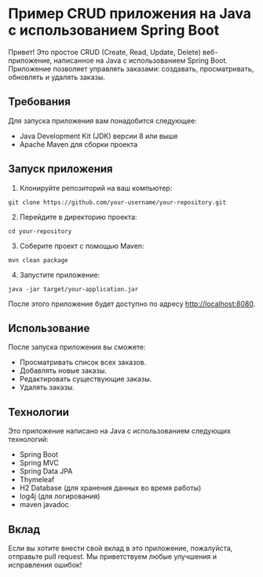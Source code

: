 
# Пример CRUD приложения на Java с использованием Spring Boot

Привет! Это простое CRUD (Create, Read, Update, Delete) веб-приложение, написанное на Java с использованием Spring Boot. Приложение позволяет управлять заказами: создавать, просматривать, обновлять и удалять заказы.

## Требования

Для запуска приложения вам понадобится следующее:

- Java Development Kit (JDK) версии 8 или выше
- Apache Maven для сборки проекта

## Запуск приложения

1. Клонируйте репозиторий на ваш компьютер:

```
git clone https://github.com/your-username/your-repository.git
```

2. Перейдите в директорию проекта:

```
cd your-repository
```

3. Соберите проект с помощью Maven:

```
mvn clean package
```

4. Запустите приложение:

```
java -jar target/your-application.jar
```

После этого приложение будет доступно по адресу [http://localhost:8080](http://localhost:8080).

## Использование

После запуска приложения вы сможете:

- Просматривать список всех заказов.
- Добавлять новые заказы.
- Редактировать существующие заказы.
- Удалять заказы.

## Технологии

Это приложение написано на Java с использованием следующих технологий:

- Spring Boot
- Spring MVC
- Spring Data JPA
- Thymeleaf
- H2 Database (для хранения данных во время работы)
- log4j (для логирования)
- maven javadoc

## Вклад

Если вы хотите внести свой вклад в это приложение, пожалуйста, отправьте pull request. Мы приветствуем любые улучшения и исправления ошибок!
